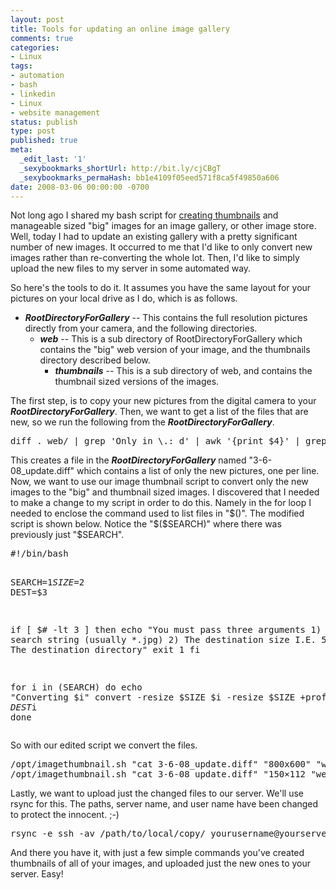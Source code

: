 ```yaml
---
layout: post
title: Tools for updating an online image gallery
comments: true
categories:
- Linux
tags:
- automation
- bash
- linkedin
- Linux
- website management
status: publish
type: post
published: true
meta:
  _edit_last: '1'
  _sexybookmarks_shortUrl: http://bit.ly/cjCBgT
  _sexybookmarks_permaHash: bb1e4109f05eed571f8ca5f49850a606
date: 2008-03-06 00:00:00 -0700
---
```

Not long ago I shared my bash script for <a href="{{ root_url }}/2008/02/20/image-thumbnail-generating-script/">creating thumbnails</a> and manageable sized "big" images for an image gallery, or other image store.  Well, today I had to update an existing gallery with a pretty significant number of new images.  It occurred to me that I'd like to only convert new images rather than re-converting the whole lot.  Then, I'd like to simply upload the new files to my server in some automated way.

So here's the tools to do it.  It assumes you have the same layout for your pictures on your local drive as I do, which is as follows.
<ul>
	<li><strong><em>RootDirectoryForGallery</em></strong> -- This contains the full resolution pictures directly from your camera, and the following directories.
<ul>
	<li><strong><em>web</em></strong> -- This is a sub directory of RootDirectoryForGallery which contains the "big" web version of your image, and the thumbnails directory described below.
<ul>
	<li><strong><em>thumbnails</em></strong> -- This is a sub directory of web, and contains the thumbnail sized versions of the images.</li>
</ul>
</li>
</ul>
</li>
</ul>
The first step, is to copy your new pictures from the digital camera to your <strong><em>RootDirectoryForGallery</em></strong>.  Then, we want to get a list of the files that are new, so we run the following from the <strong><em>RootDirectoryForGallery</em></strong>.
<pre lang="bash">
diff . web/ | grep 'Only in \.: d' | awk '{print $4}' | grep jpg &gt;&gt; 3-6-08_update.diff</pre>
This creates a file in the <strong><em>RootDirectoryForGallery</em></strong> named "3-6-08_update.diff" which contains a list of only the new pictures, one per line.  Now, we want to use our image thumbnail script to convert only the new images to the "big" and thumbnail sized images.  I discovered that I needed to make a change to my script in order to do this.  Namely in the for loop I needed to enclose the command used to list files in "$()".  The modified script is shown below.  Notice the "$($SEARCH)" where there was previously just "$SEARCH".
<pre lang="bash">
#!/bin/bash

SEARCH=$1
SIZE=$2
DEST=$3

if [ $# -lt 3 ]
then
echo "You must pass three arguments 1) The search string (usually *.jpg) 2) The destination size I.E. 500x374 3) The destination directory"
exit 1
fi

for i in $($SEARCH)
do
        echo "Converting $i"
        convert -resize $SIZE $i -resize $SIZE +profile '*' $DEST$i
done</pre>
So with our edited script we convert the files.
<pre lang="bash">
/opt/imagethumbnail.sh "cat 3-6-08_update.diff" "800x600" "web/"
/opt/imagethumbnail.sh "cat 3-6-08_update.diff" "150×112 "web/_thb_"</pre>
Lastly, we want to upload just the changed files to our server.  We'll use rsync for this.  The paths, server name, and user name have been changed to protect the innocent.  ;-)
<pre lang="bash">
rsync -e ssh -av /path/to/local/copy/ yourusername@yourserver.com:/path/to/www/server/copy/</pre>
And there you have it, with just a few simple commands you've created thumbnails of all of your images, and uploaded just the new ones to your server.  Easy!

